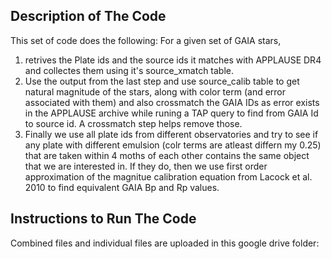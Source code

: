 ## Description of The Code
This set of code does the following: For a given set of GAIA stars,
1. retrives the Plate ids and the source ids it matches with APPLAUSE DR4 and collectes them using it's source_xmatch  table.
2. Use the output from the last step and use source_calib table to get natural magnitude of the stars, along with color term (and error associated with them) and also crossmatch the GAIA IDs as error exists in the APPLAUSE archive while runing a TAP query to find from GAIA Id to source id. A crossmatch step helps remove those.
3. Finally we use all plate ids from different observatories and try to see if any plate with different emulsion (colr terms are atleast differn my 0.25) that are taken within 4 moths of each other contains the same object that we are interested in. If they do, then we use first order approximation of the magnitue calibration equation from Lacock et al. 2010 to find equivalent GAIA Bp and Rp values.


## Instructions to Run The Code
Combined files and individual files are uploaded in this google drive folder: 
